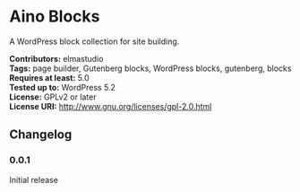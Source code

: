 # Aino Blocks
A WordPress block collection for site building.

__Contributors:__ elmastudio  
__Tags:__ page builder, Gutenberg blocks, WordPress blocks, gutenberg, blocks  
__Requires at least:__ 5.0  
__Tested up to:__ WordPress 5.2  
__License:__ GPLv2 or later  
__License URI:__ http://www.gnu.org/licenses/gpl-2.0.html  

## Changelog  

### 0.0.1  
Initial release  
